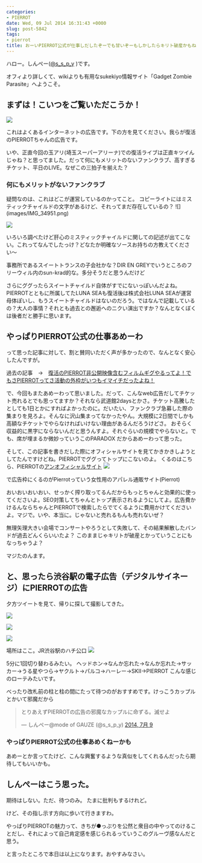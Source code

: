 ```yaml
---
categories:
- PIERROT
date: Wed, 09 Jul 2014 16:31:43 +0000
slug: post-5842
tags:
- pierrot
title: おーいPIERROT公式が仕事しだしたぞーでも甘いぞーもしかしたらキリト破産かもねー
---
```


ハロー。しんぺー(<a href="https://twitter.com/s_s_p_y" target="_blank">@s_s_p_y</a> )です。

オフィより詳しくて、wikiよりも有用なsukekiyo情報サイト「Gadget Zombie Parasite」へようこそ。<!--more--><!--more-->
<h2>まずは！こいつをご覧いただこうか！</h2>

![](images/slooProImg_20140709065810.jpg)

これはよくあるインターネットの広告です。下の方を見てください。我らが復活のPIERROTちゃんの広告です。

いや、正直今回の玉アリ(埼玉スーパーアリーナ)での復活ライブは正直キツイんじゃね？と思ってました。だって何にもメリットのないファンクラブ、高すぎるチケット、平日のLIVE。なぜこの三拍子を揃えた？

<h3>何にもメリットがないファンクラブ</h3>
疑問なのは、これはどこが運営しているのかってこと。
コピーライトにはミスティックチャイルドの文字があるけど、それってまだ存在しているの？
![](images/IMG_34951.png)

![](images/iPhoto.png)

いろいろ調べたけど肝心のミスティックチャイルドに関しての記述が出てこない。これってなんでしたっけ？どなたか明確なソースお持ちの方教えてください〜

事務所であるスイートトランスの子会社かな？DIR EN GREYでいうところのフリーウィル内のsun-krad的な。多分そうだと思うんだけど

さらにググったらスイートチャイルド自体がすでにないっぽいんだよね。PIERROTとともに所属してたLUNA SEAも復活後は株式会社LUNA SEAが運営母体ぽいし、もうスイートチャイルドはないのだろう。ではなんで記載しているの？大人の事情？それとも過去との邂逅へのニクい演出ですか？なんとなくぼくは後者だと勝手に思います。


<h2>やっぱりPIERROT公式の仕事あめーわ</h2>
って思った記事に対して、割と賛同いただく声が多かったので、なんとなく安心したんですが。

過去の記事　→　<a href="https://www.warawareotoko.com/2014/06/26/post-5793/" target=”_blank”>復活のPIERROT非公開映像含むフィルムギグやるってよ！でもさPIERROTってさ活動の外枠がいつもイマイチだったよね！</a>

で、今回もまたあめーわって思いました。だって、こんなweb広告だしてチケット売れるとでも思ってますか？それなら武道館2daysとかさ。チケット高騰したとしても1日とかにすればよかったのに。だいたい、ファンクラブ急募した際の集まりを見ろよ。そんなに沢山集まってなかったやん。大規模に2日間でしかも高額なチケットでやらなければいけない理由があるんだろうけどさ。
おそらく収益的に黒字にならないんだと思うんすよ。それぐらいの規模でやらないと。でも、席が埋まるか微妙っていうこのPARADOX
だからあめーわって思った。

そして、この記事を書きだした際にオフィシャルサイトを見てかきかきしようとしてたんですけどね。PIERROTでググってトップにこないのよ。
くるのはこちら、PIERROTの<a href="http://www.pierrot-site.com" target=”_blank”>アンオフィシャルサイト</a>
![](images/94dbca1af5e96ed485339f8fdd2813c1.png)

で広告枠にくるのがPierrotっていう女性用のアパレル通販サイト(Pierrot)

おいおいおいおい、せっかく搾り取ってるんだからもっとちゃんと効果的に使ってくださいよ。SEO対策してちゃんとトップ表示されるようにしてよ。広告費かけるんならちゃんとPIERROTで検索したらでてくるように費用かけてくださいよ。マジで。いや、本当に。じゃないと売れるもんも売れないぜ？

無理矢理大きい会場でコンサートやろうとして失敗して、その結果解散したバンドが過去どんくらいいたよ？
このままじゃキリトが破産とかっていうことにもなっちゃうよ？

マジたのんます。


<h2>と、思ったら渋谷駅の電子広告（デジタルサイネージ）にPIERROTの広告</h2>
夕方ツイートを見て、帰りに探して撮影してきた。

![](images/IMG_3506.jpg)

![](images/IMG_3502.jpg)

![](images/IMG_3503.jpg)

場所はここ。JR渋谷駅のハチ公口
![](images/IMG_3500.jpg)


5分に1回切り替わるみたい。
ヘッドホン→なんか忘れた→なんか忘れた→サッカー→うる星やつら→ヤクルト→パルコ→ハーレー→SKⅡ→PIERROT
こんな感じのローテみたいです。

べったり改札前の柱と柱の間にたって待つのがおすすめです。けっこうカップルとかいて邪魔だから
<blockquote class="twitter-tweet" lang="ja"><p>とりあえずPIERROTの広告の邪魔なカップルに命ずる。滅せよ</p>&mdash; しんぺー@mode of GAUZE (@s_s_p_y) <a href="https://twitter.com/s_s_p_y/statuses/486846894476238849">2014, 7月 9</a></blockquote>
<script async src="//platform.twitter.com/widgets.js" charset="utf-8"></script>

<h3>やっぱりPIERROT公式の仕事あめくねーかも</h3>

あめーとか言ってたけど、こんな興奮するような真似をしてくれるんだったら期待してもいいかも。

<h2>しんぺーはこう思った。</h2>
期待はしない。ただ、待つのみ。
たまに批判もするけれど。

けど、その指し示す方向に歩いて行きますわ。

やっぱりPIERROTの魅力って、きちが●っぷりを公然と衆目の中やってのけることだし、それによって自己肯定感を感じられるっていうこのグルーヴ感なんだと思う。

と言ったところで本日は以上になります。おやすみなさい。